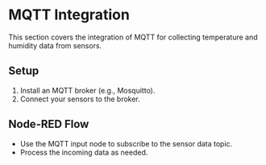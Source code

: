 # MQTT Integration

This section covers the integration of MQTT for collecting temperature and humidity data from sensors.

## Setup
1. Install an MQTT broker (e.g., Mosquitto).
2. Connect your sensors to the broker.

## Node-RED Flow
- Use the MQTT input node to subscribe to the sensor data topic.
- Process the incoming data as needed.
